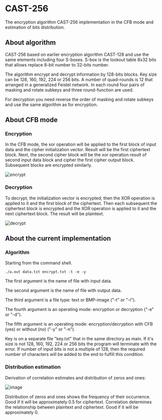 # CAST-256
The encryption algorithm CAST-256 implementation in the CFB mode and estimation of bits distribution.
## About algorithm
CAST-256 based on earlier encryption algorithm CAST-128 and use the same elements including four S-boxes. S-box is the lookout table 8x32 bits that allows replace 8-bit number to 32-bits number.

The algorithm encrypt and decrypt information by 128-bits blocks. Key size can be 128, 160, 192, 224 or 256 bits. A number of quad-rounds is 12 that arranged in a generalized Feistel network. In each round four pairs of masking and rotate subkeys and three round-function are used.

For decryption you need reverse the order of masking and rotate subkeys and use the same algorithm as for encryption.

## About CFB mode
### Encryption
In the CFB mode, the xor operation will be applied to the first block of input data and the cipher initialization vector. Result will be the first ciphertext block. Next, the second cipher block will be the xor operation result of second input data block and cipher the first cipher output block. Subsequent blocks are encrypted similarly.    

![encrypt](https://user-images.githubusercontent.com/115879518/207753109-29fe19d6-13fe-45fc-8ca1-328a6697924d.png)

### Decryption

To decrypt, the initialization vector is encrypted, then the XOR operation is applied to it and the first block of the ciphertext. Then each subsequent
the ciphertext block is encrypted and the XOR operation is applied to it and the next ciphertext block. The result will be plaintext.

![decrypt](https://user-images.githubusercontent.com/115879518/207753206-3a1eb112-b75f-4d03-ab86-fe719c154256.png)

## About the current implementation

### Algorithm

Starting from the command shell.
```
./a.out data.txt encrypt.txt -t -e -y
```
The first argument is the name of file with input data.

The second argument is the name of file with output data.

The third argument is a file type: text or BMP-image ("-t" or "-i").

The fourth argument is an operating mode: encryption or decryption ("-e" or "-d").

The fifth argument is an operating mode: encryption/decryption with CFB (yes) or without (no) ("-y" or "-n").

Key is on a separate file "key.txt" that in the same directory as main. If it's size is not 128, 160, 192, 224 or 256 bits the program will terminate with the error. If number of input bits is not a multiple of 128, then the required number of characters will be added to the end to fulfill this condition.

### Distribution estimation

Derivation of correlation estimates and distribution of zeros and ones:

![image](https://user-images.githubusercontent.com/115879518/207757044-6c4d8bd8-98db-433b-b2ad-a5188a6e215c.png)

Distribution of zeros and ones shows the frequency of their occurrence. Good if it will be approximately 0.5 for ciphertext.
Correlation determines the relationship between plaintext and ciphertext. Good if it will be approximately 0.
